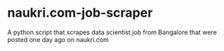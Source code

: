 # naukri.com-job-scraper
A python script that scrapes data scientist job from Bangalore that were posted one day ago on naukri.com
